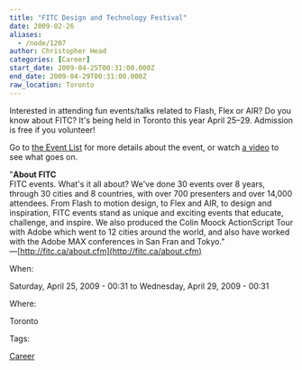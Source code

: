 ```yaml
---
title: "FITC Design and Technology Festival"
date: 2009-02-26
aliases:
  - /node/1207
author: Christopher Head
categories: [Career]
start_date: 2009-04-25T00:31:00.000Z
end_date: 2009-04-29T00:31:00.000Z
raw_location: Toronto
---
```


Interested in attending fun events/talks related to Flash, Flex or AIR? Do you know about FITC? It's being held in Toronto this year April 25–29. Admission is free if you volunteer!

Go to [the Event List](http://fitc.ca/event_list.cfm) for more details about the event, or watch [a video](http://fitc.ca/video/2008/toronto/FITCTO08_full_video.html) to see what goes on.

"**About FITC** \
FITC events. What's it all about? We've done 30 events over 8 years, through 30 cities and 8 countries, with over 700 presenters and over 14,000 attendees. From Flash to motion design, to Flex and AIR, to design and inspiration, FITC events stand as unique and exciting events that educate, challenge, and inspire. We also produced the Colin Moock ActionScript Tour with Adobe which went to 12 cities around the world, and also have worked with the Adobe MAX conferences in San Fran and Tokyo." \
—[http://fitc.ca/about.cfm](http://fitc.ca/about.cfm)

When: 

Saturday, April 25, 2009 - 00:31 to Wednesday, April 29, 2009 - 00:31

Where: 

Toronto

Tags: 

[Career](/career)
